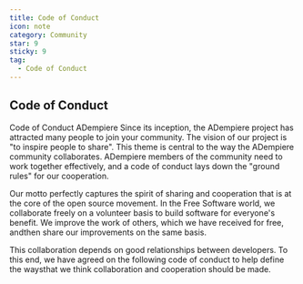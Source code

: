 ```yaml
---
title: Code of Conduct
icon: note
category: Community
star: 9
sticky: 9
tag:
  - Code of Conduct
---
```


## Code of Conduct
Code of Conduct ADempiere Since its inception, the ADempiere project has attracted many people to join your community. The vision of our project is "to inspire people to share". This theme is central to the way the ADempiere community collaborates. ADempiere members of the community need to work together effectively, and a code of conduct lays down the "ground rules" for our cooperation.

Our motto perfectly captures the spirit of sharing and cooperation that is at the core of the open source movement. In the Free Software world, we collaborate freely on a volunteer basis to build software for everyone's benefit. We improve the work of others, which we have received for free, andthen share our improvements on the same basis.

This collaboration depends on good relationships between developers. To this end, we have agreed on the following code of conduct to help define the waysthat we think collaboration and cooperation should be made.